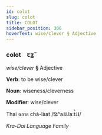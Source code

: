 ```yaml
---
id: colot
slug: colot
title: COLOT
sidebar_position: 306
hoverText: wise/clever § Adjective
---
```


### colot&emsp;<span kind="abugida">ꞇʓ̆</span>

*wise/clever* **§** Adjective

**Verb**: to be wise/clever

**Noun**: wiseness/cleverness

**Modifier**: wise/clever

Thai ฉลาด chà-làat /t͡ɕʰa˨˩.laːt̚˨˩/

*Kra-Dai Language Family*
